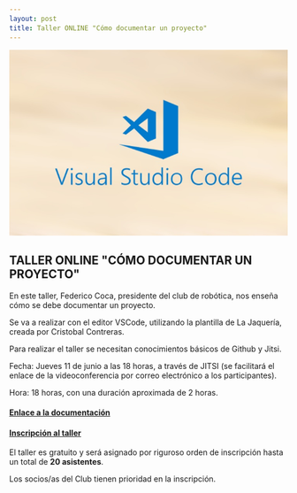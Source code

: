 ```yaml
---
layout: post
title: Taller ONLINE "Cómo documentar un proyecto"
---
```



<img src="/images/vscode.jpg" width="800" />

## TALLER ONLINE "CÓMO DOCUMENTAR UN PROYECTO" ##


En este taller, Federico Coca, presidente del club de robótica, nos enseña cómo se debe documentar un proyecto.

Se va a realizar con el editor VSCode, utilizando la plantilla de La Jaquería, creada por Cristobal Contreras.


Para realizar el taller se necesitan conocimientos básicos de Github y Jitsi.


Fecha: Jueves 11 de junio a las 18 horas, a través de JITSI (se facilitará el enlace de la videoconferencia por correo electrónico a los participantes).

Hora: 18 horas, con una duración aproximada de 2 horas.












#### [Enlace a la documentación](https://fgcoca.github.io/Como-documento/) ####

#### [Inscripción al taller](https://forms.gle/ZUTEcc85b1VXWNzQ7) ####




El taller es gratuito y será asignado por riguroso orden de inscripción hasta un total de **20 asistentes**.

Los socios/as del Club tienen prioridad en la inscripción.
